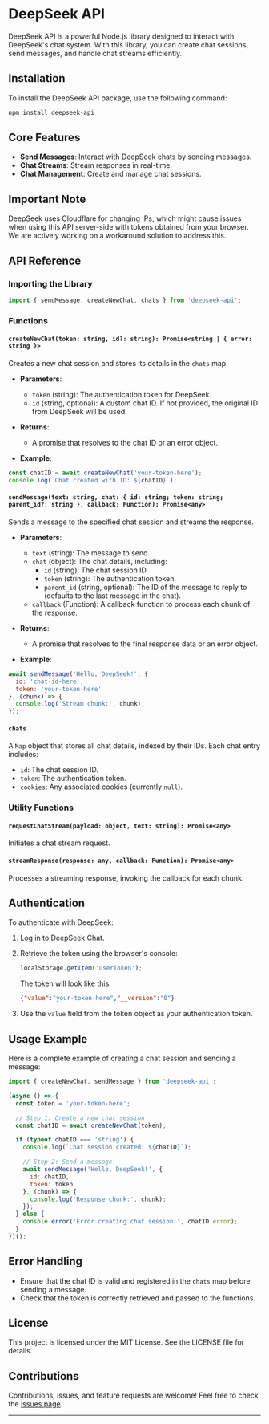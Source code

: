 # DeepSeek API

DeepSeek API is a powerful Node.js library designed to interact with DeepSeek's chat system. With this library, you can create chat sessions, send messages, and handle chat streams efficiently.

## Installation

To install the DeepSeek API package, use the following command:

```bash
npm install deepseek-api
```

## Core Features

- **Send Messages**: Interact with DeepSeek chats by sending messages.
- **Chat Streams**: Stream responses in real-time.
- **Chat Management**: Create and manage chat sessions.

## Important Note

DeepSeek uses Cloudflare for changing IPs, which might cause issues when using this API server-side with tokens obtained from your browser. We are actively working on a workaround solution to address this.

## API Reference

### Importing the Library

```javascript
import { sendMessage, createNewChat, chats } from 'deepseek-api';
```

### Functions

#### `createNewChat(token: string, id?: string): Promise<string | { error: string }>`

Creates a new chat session and stores its details in the `chats` map.

- **Parameters**:
  - `token` (string): The authentication token for DeepSeek.
  - `id` (string, optional): A custom chat ID. If not provided, the original ID from DeepSeek will be used.

- **Returns**:
  - A promise that resolves to the chat ID or an error object.

- **Example**:

```javascript
const chatID = await createNewChat('your-token-here');
console.log(`Chat created with ID: ${chatID}`);
```

#### `sendMessage(text: string, chat: { id: string; token: string; parent_id?: string }, callback: Function): Promise<any>`

Sends a message to the specified chat session and streams the response.

- **Parameters**:
  - `text` (string): The message to send.
  - `chat` (object): The chat details, including:
    - `id` (string): The chat session ID.
    - `token` (string): The authentication token.
    - `parent_id` (string, optional): The ID of the message to reply to (defaults to the last message in the chat).
  - `callback` (Function): A callback function to process each chunk of the response.

- **Returns**:
  - A promise that resolves to the final response data or an error object.

- **Example**:

```javascript
await sendMessage('Hello, DeepSeek!', { 
  id: 'chat-id-here', 
  token: 'your-token-here' 
}, (chunk) => {
  console.log('Stream chunk:', chunk);
});
```

#### `chats`

A `Map` object that stores all chat details, indexed by their IDs. Each chat entry includes:

- `id`: The chat session ID.
- `token`: The authentication token.
- `cookies`: Any associated cookies (currently `null`).

### Utility Functions

#### `requestChatStream(payload: object, text: string): Promise<any>`

Initiates a chat stream request.

#### `streamResponse(response: any, callback: Function): Promise<any>`

Processes a streaming response, invoking the callback for each chunk.

## Authentication

To authenticate with DeepSeek:

1. Log in to DeepSeek Chat.
2. Retrieve the token using the browser's console:

   ```javascript
   localStorage.getItem('userToken');
   ```

   The token will look like this:

   ```json
   {"value":"your-token-here","__version":"0"}
   ```

3. Use the `value` field from the token object as your authentication token.

## Usage Example

Here is a complete example of creating a chat session and sending a message:

```javascript
import { createNewChat, sendMessage } from 'deepseek-api';

(async () => {
  const token = 'your-token-here';

  // Step 1: Create a new chat session
  const chatID = await createNewChat(token);

  if (typeof chatID === 'string') {
    console.log(`Chat session created: ${chatID}`);

    // Step 2: Send a message
    await sendMessage('Hello, DeepSeek!', {
      id: chatID,
      token: token
    }, (chunk) => {
      console.log('Response chunk:', chunk);
    });
  } else {
    console.error('Error creating chat session:', chatID.error);
  }
})();
```

## Error Handling

- Ensure that the chat ID is valid and registered in the `chats` map before sending a message.
- Check that the token is correctly retrieved and passed to the functions.

## License

This project is licensed under the MIT License. See the LICENSE file for details.

## Contributions

Contributions, issues, and feature requests are welcome! Feel free to check the [issues page](https://github.com/your-repo/issues).

---

